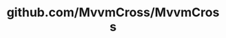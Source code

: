 ---
layout: post
title: github.com/MvvmCross/MvvmCross
categories: link
tags: [انگلیسی, گیت‌هاب, برنامه‌نویسی]
---